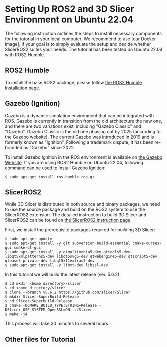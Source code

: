 Setting Up ROS2 and 3D Slicer Environment on Ubuntu 22.04
=========================================================

The following instruction outlines the steps to install necessary components for the tutorial in your local computer. We recommend to use [our Docker image], if your goal is to simply evaluate the setup and decide whether SlicerROS2 suites your needs. The tutorial has been tested on Ubuntu 22.04 with ROS2 Humble.  

ROS2 Humble
-----------

To install the base ROS2 package, please follow [the ROS2 Humble Installation page](https://docs.ros.org/en/humble/Installation.html).

Gazebo (Ignition)
-----------------

Gazebo is a dynamic simulation environment that can be integrated with ROS. Gazebo is currently in transition from the old architecture the new one, and there are two variations exist, including "Gazebo Classic" and "Gazebo". Gazebo Classic is the old one phasing out by 2025 (according to the Gazebo website). The current Gazebo was introduced in 2019 and is formerly known as "Ignition". Following a trademark dispute, it has been re-branded as "Gazebo" since 2022. 

To install Gazebo Ignition in the ROS environment is available on [the Gazebo Website](https://gazebosim.org/docs/garden/ros_installation). If you are using ROS2 Humble on Ubuntu 22.04, following command can be used to install Gazebo Ignition:

~~~~
$ sudo apt-get install ros-humble-ros-gz
~~~~



SlicerROS2
----------
While 3D Slicer is distributed in both source and binary packages, we need to use the source package and build on the ROS2 system to use the SlicerROS2 extension. The detailed instruction to build 3D Slicer and SlicerROS2 can be found on [the SlicerROS2 instruction page](https://slicer-ros2.readthedocs.io/en/latest/pages/getting-started.html). 

First, we install the prerequisite packages required for building 3D Slicer:
~~~~
$ sudo apt-get update
$ sudo apt-get install -y git subversion build-essential cmake-curses-gui cmake-qt-gui
$ sudo apt-get install -y qtmultimedia5-dev qttools5-dev libqt5xmlpatterns5-dev libqt5svg5-dev qtwebengine5-dev qtscript5-dev qtbase5-private-dev libqt5x11extras5-dev
$ sudo apt-get install -y libxt-dev libssl-dev
~~~~

In this tutorial we will build the latest release (ver. 5.6.2):
~~~~
$ cd mkdir <home directory>/slicer
$ cd <home directory/slicer
$ clone --branch v5.6.2 https://github.com/slicer/Slicer
$ mkdir Slicer-SuperBuild-Release
$ cd Slicer-SuperBuild-Release
$ cmake -DCMAKE_BUILD_TYPE:STRING=Release -DSlicer_USE_SYSTEM_OpenSSL=ON ../Slicer
$ make -j4
~~~~
This process will take 30 minutes to several hours.


Other files for Tutorial
------------------------
